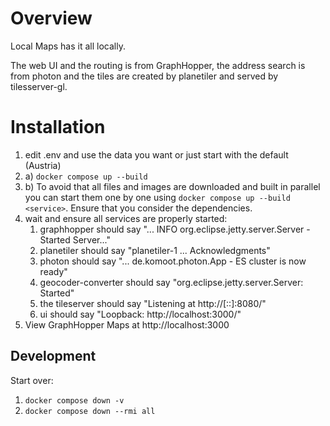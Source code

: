 # Overview

Local Maps has it all locally.

The web UI and the routing is from GraphHopper, the address search is from photon
and the tiles are created by planetiler and served by tilesserver-gl.

# Installation

1. edit .env and use the data you want or just start with the default (Austria)
2. a) `docker compose up --build` 
2. b) To avoid that all files and images are downloaded and built in parallel you can 
   start them one by one using `docker compose up --build <service>`.
   Ensure that you consider the dependencies.
3. wait and ensure all services are properly started:
   1. graphhopper should say "... INFO org.eclipse.jetty.server.Server - Started Server..."
   2. planetiler should say "planetiler-1  ... Acknowledgments"
   3. photon should say "... de.komoot.photon.App - ES cluster is now ready"
   4. geocoder-converter should say "org.eclipse.jetty.server.Server: Started"
   5. the tileserver should say "Listening at http://[::]:8080/"
   6. ui should say "Loopback: http://localhost:3000/"
4. View GraphHopper Maps at http://localhost:3000

## Development

Start over:

1. `docker compose down -v`
2. `docker compose down --rmi all`